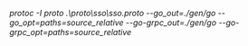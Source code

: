 

*protoc -I proto .\proto\sso\sso.proto --go_out=./gen/go --go_opt=paths=source_relative --go-grpc_out=./gen/go --go-grpc_opt=paths=source_relative*
